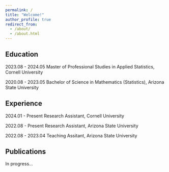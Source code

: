 ```yaml
---
permalink: /
title: "Welcome!"
author_profile: true
redirect_from: 
  - /about/
  - /about.html
---
```


Education
------
2023.08 - 2024.05 Master of Professional Studies in Applied Statistics, Cornell University

2020.08 - 2023.05 Bachelor of Science in Mathematics (Statistics), Arizona State University

Experience
------
2024.01 - Present Research Assistant, Cornell University

2022.08 - Present Research Assistant, Arizona State University

2022.08 - 2023.04 Teaching Assitant, Arizona State University

Publications
------
In progress...
